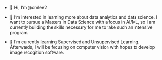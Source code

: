 - 👋 Hi, I’m @cmlee2

- 👀 I’m interested in learning more about data analytics and data science. I want to pursue a Masters in Data Science with a focus in AI/ML, so I am currently building the skills necessary for me to take such an intensive program.
  
- 🌱 I’m currently learning Supervised and Unsupervised Learning. Afterwards, I will be focusing on computer vision with hopes to develop image recogition software.



<!---
cmlee2/cmlee2 is a ✨ special ✨ repository because its `README.md` (this file) appears on your GitHub profile.
You can click the Preview link to take a look at your changes.
--->
